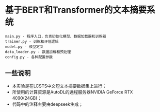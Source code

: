# 基于BERT和Transformer的文本摘要系统

```
main.py - 程序入口，负责初始化模型、数据加载器和训练器
trainer.py - 训练和评估逻辑
model.py - 模型定义
data_loader.py - 数据加载和预处理
config.py - 各种配置参数
```

## 一些说明
- 本实验是在‌LCSTS中文短文本摘要数据集上进行；
- 所使用的计算资源是AutoDL的远程服务器NVIDIA GeForce RTX 4090(24GB)；
- 代码中的注释主要由deepseek生成；
